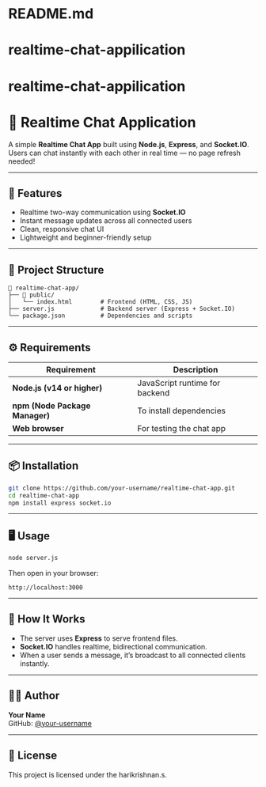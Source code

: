 # README.md
# realtime-chat-appilication
# realtime-chat-appilication
# 💬 Realtime Chat Application

A simple **Realtime Chat App** built using **Node.js**, **Express**, and **Socket.IO**.  
Users can chat instantly with each other in real time — no page refresh needed!

---

## 🚀 Features

- Realtime two-way communication using **Socket.IO**
- Instant message updates across all connected users
- Clean, responsive chat UI
- Lightweight and beginner-friendly setup

---

## 🧩 Project Structure

```
📁 realtime-chat-app/
├── 📁 public/
│   └── index.html        # Frontend (HTML, CSS, JS)
├── server.js             # Backend server (Express + Socket.IO)
└── package.json          # Dependencies and scripts
```

---

## ⚙️ Requirements

| Requirement | Description |
|--------------|-------------|
| **Node.js (v14 or higher)** | JavaScript runtime for backend |
| **npm (Node Package Manager)** | To install dependencies |
| **Web browser** | For testing the chat app |

---

## 📦 Installation

```bash
git clone https://github.com/your-username/realtime-chat-app.git
cd realtime-chat-app
npm install express socket.io
```

---

## 🖥️ Usage

```bash
node server.js
```

Then open in your browser:
```
http://localhost:3000
```

---

## 🧠 How It Works

- The server uses **Express** to serve frontend files.
- **Socket.IO** handles realtime, bidirectional communication.
- When a user sends a message, it’s broadcast to all connected clients instantly.

---

## 🧑‍💻 Author

**Your Name**  
GitHub: [@your-username](https://github.com/your-username)

---

## 📜 License

This project is licensed under the harikrishnan.s.
